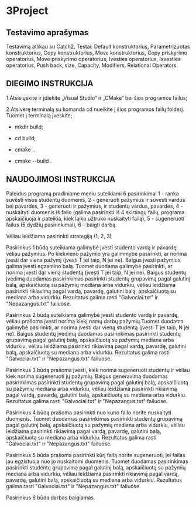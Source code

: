 # 3Project

## Testavimo aprašymas

Testavimą atlikau su Catch2. Testai: Default konstruktorius, Parametrizuotas konstruktorius, Copy konstruktorius, Move konstruktorius, Copy priskyrimo operatorius, Move priskyrimo operatorius, Ivesties operatorius, Isvesties operatorius, Push back, size, Capacity, Modifiers, Relational Operators.

## DIEGIMO INSTRUKCIJA

1.Atsisiųskite ir įdiekite „Visual Studio“ ir „CMake“ bei šios programos failus;

2.Atsivėrę terminalą su komanda cd nueikite į šios programos failų folderį. Tuomet į terminalą įveskite;

* mkdir build;

* cd build;

* cmake ..

* cmake --build .

## NAUDOJIMOSI INSTRUKCIJA

Paleidus programą pradiniame meniu suteikiami 6 pasirinkimai 1 - ranka suvesti visus studentų duomenis, 2 - generuoti pažymius ir suvesti vardus bei pavardes, 3 - generuoti ir pažymius, ir studentų vardus, pavardes, 4 - nuskaityti duomenis iš failo (galima pasirinkti iš 4 skirtingų failų, programa apskaičiuoja ir pateikia, kiek laiko užtruko nuskaityti failą), 5 - sugeneruoti failus (5 dydžių pasirinkimai), 6 - baigti darbą.

Vėliau leidžiama pasirinkti strategiją (1, 2, 3)

Pasirinkus 1 būdą suteikiama galimybė įvesti studento vardą ir pavardę, vėliau pažymius. Po kiekvieno pažymio yra galimmybė pasirinkti, ar norima įvesti dar viena pažymį (įvesti T jei taip, N jei ne). Baigus įvesti pažymius galima įvesti egzamino balą. Tuomet duodama galimybė pasirinkti, ar norima įvesti dar vieną studentą (įvesti T jei taip, N jei ne). Baigus studentų įvedimą duodamas pasirinkimas pasirinkti studentų grupavimą pagal galutinį balą, apskaičiuotą su pažymių mediana arba vidurkiu, vėliau leidžiama pasirinkti rikiavimą pagal vardą, pavardę, galutini balą, apskaičiuotą su mediana arba vidurkiu. Rezultatus galima rasti "Galvociai.txt" ir "Nepazangus.txt" failuose.

Pasirinkus 2 būdą suteikiama galimybė įvesti studento vardą ir pavardę, vėliau prašoma įvesti norimą kiekį namų darbų pažymių.Tuomet duodama galimybė pasirinkti, ar norima įvesti dar vieną studentą (įvesti T jei taip, N jei ne). Baigus studentų įvedimą duodamas pasirinkimas pasirinkti studentų grupavimą pagal galutinį balą, apskaičiuotą su pažymių mediana arba vidurkiu, vėliau leidžiama pasirinkti rikiavimą pagal vardą, pavardę, galutini balą, apskaičiuotą su mediana arba vidurkiu. Rezultatus galima rasti "Galvociai.txt" ir "Nepazangus.txt" failuose.

Pasirinkus 3 būdą prašoma įvesti, kiek norima sugeneruoti studentų ir vėliau kiek norima sugeneruoti jų pažymių. Baigus generavimą duodamas pasirinkimas pasirinkti studentų grupavimą pagal galutinį balą, apskaičiuotą su pažymių mediana arba vidurkiu, vėliau leidžiama pasirinkti rikiavimą pagal vardą, pavardę, galutini balą, apskaičiuotą su mediana arba vidurkiu. Rezultatus galima rasti "Galvociai.txt" ir "Nepazangus.txt" failuose.

Pasirinkus 4 būdą prašoma pasirinkti nuo kurio failo norite nuskaityti duomenis. Tuomet duodamas pasirinkimas pasirinkti studentų grupavimą pagal galutinį balą, apskaičiuotą su pažymių mediana arba vidurkiu, vėliau leidžiama pasirinkti rikiavimą pagal vardą, pavardę, galutini balą, apskaičiuotą su mediana arba vidurkiu. Rezultatus galima rasti "Galvociai.txt" ir "Nepazangus.txt" failuose.

Pasirinkus 5 būda prašoma pasirinkti kūrį failą norite sugeneruoti, jei failas jau egzistuoja nuo jo nuskaitomi duomenis. Tuomet duodamas pasirinkimas pasirinkti studentų grupavimą pagal galutinį balą, apskaičiuotą su pažymių mediana arba vidurkiu, vėliau leidžiama pasirinkti rikiavimą pagal vardą, pavardę, galutini balą, apskaičiuotą su mediana arba vidurkiu. Rezultatus galima rasti "Galvociai.txt" ir "Nepazangus.txt" failuose.

Pasirinkus 6 būda darbas baigiamas.

